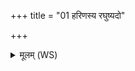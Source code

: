 +++
title = "01 हरिणस्य रघुष्यदो"

+++
<details><summary>मूलम् (WS)</summary>

हरिणस्य रघुष्यदो ऽधि शीर्षणि भेषजम् । तु. शौ.सं. ३.७  
सुक्षेत्रियं विषाणयाद् विषूचीनमनीनशत् ॥ १ ॥
</details>